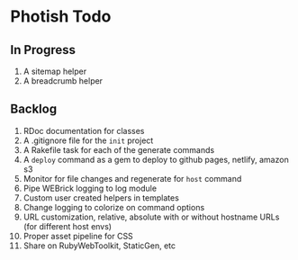 # Photish Todo

## In Progress

1. A sitemap helper
1. A breadcrumb helper

## Backlog

1. RDoc documentation for classes
1. A .gitignore file for the `init` project
1. A Rakefile task for each of the generate commands
1. A `deploy` command as a gem to deploy to github pages, netlify, amazon s3
1. Monitor for file changes and regenerate for `host` command
1. Pipe WEBrick logging to log module
1. Custom user created helpers in templates
1. Change logging to colorize on command options
1. URL customization, relative, absolute with or without hostname URLs (for
   different host envs)
1. Proper asset pipeline for CSS
1. Share on RubyWebToolkit, StaticGen, etc

